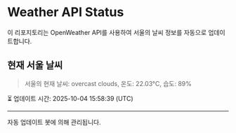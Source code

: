 
# Weather API Status

이 리포지토리는 OpenWeather API를 사용하여 서울의 날씨 정보를 자동으로 업데이트합니다.

## 현재 서울 날씨
> 서울의 현재 날씨: overcast clouds, 온도: 22.03°C, 습도: 89%

⏳ 업데이트 시간: 2025-10-04 15:58:39 (UTC)

---
자동 업데이트 봇에 의해 관리됩니다.
